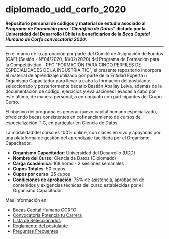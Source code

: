 # diplomado_udd_corfo_2020

**Repositorio personal de códigos y material de estudio asociado al _Programa de Formación para “Científico de Datos”_ dictado por la Universidad del Desarrollo (Chile) a beneficiarios de la _Beca Capital Humano de Corfo convocatoria 2020_**.

---

En el marco de la aprobación por parte del Comité de Asignación de Fondos (CAF) (Sesión - N°04/2020, 18/02/2020) del Programa de Formación para la Competitividad - PFC "FORMACIÓN PARA CINCO PERFILES DE ESPECIALIDADES DE LA INDUSTRIA TIC", el presente repositorio incorpora el material de aprendizaje utilizado por parte de la Entidad Experta u Organismo Capacitador para llevar a cabo la formación del postulante, seleccionado y posteriormente becario Bastián Aballay Leiva, además de la documentación de código, ejercicios y evaluaciones llevadas a cabo por este último, de manera personal, o en conjunto con participantes del Grupo Curso.

El objetivo del programa  es generar nuevo capital humano especializado, ofreciendo becas consistentes en cofinanciamiento de cursos de especialización TIC, en particular en Ciencia de Datos.

La modalidad del curso es 100% online, con clases en vivo y apoyadas por una plataforma de gestión del aprendizaje facilitada por el Organismo Capacitador.

- **Organismo Capacitador**: Universidad del Desarrollo (UDD)
- **Nombre del Curso**: Ciencia de Datos (Diplomado)
- **Carga Académica**: 168 horas - 2 sesiones semanales
- **Cupos Totales**: 50 cupos
- **Cupos por curso**: 25 cupos
- **Condiciones de aprobación**: 75% de asistencia, aprobación de contenidos y exigencias técnicas del curso establecidas por el Organismo Capacitador.

Más información en:
- [Becas Capital Humano CORFO](https://www.becascapitalhumano.cl/)
- [Convocatoria Potencia tu Carrera](https://www.corfo.cl/sites/becascapitalhumano/convocatorias/potencia_tu_carrera)
- [Lista de Seleccionados](https://www.corfo.cl/sites/Satellite?blobcol=urldata&blobkey=id&blobtable=MungoBlobs&blobwhere=1475167789053&ssbinary=true)
- [Reglamento del postulante](https://www.corfo.cl/sites/Satellite?blobcol=urldata&blobkey=id&blobtable=MungoBlobs&blobwhere=1475167745887&ssbinary=true)
- [Preguntas Frecuentes](https://www.corfo.cl/sites/Satellite?blobcol=urldata&blobkey=id&blobtable=MungoBlobs&blobwhere=1475167745923&ssbinary=true)

